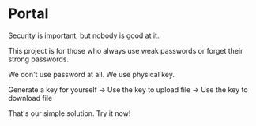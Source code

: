 # Portal

Security is important, but nobody is good at it.

This project is for those who always use weak passwords or forget their strong passwords.

We don't use password at all. We use physical key.

Generate a key for yourself -> Use the key to upload file -> Use the key to download file

That's our simple solution. Try it now!